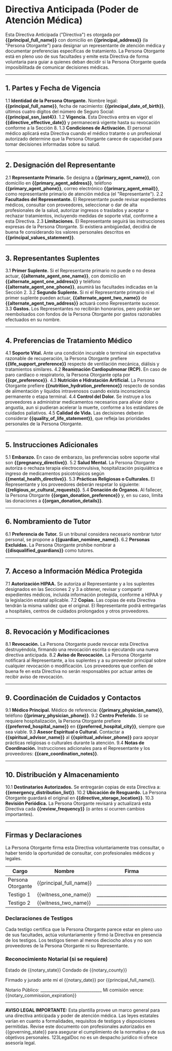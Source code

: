 # Directiva Anticipada (Poder de Atención Médica)

Esta Directiva Anticipada ("Directiva") es otorgada por **{{principal_full_name}}** con domicilio en **{{principal_address}}** (la "Persona Otorgante") para designar un representante de atención médica y documentar preferencias específicas de tratamiento. La Persona Otorgante está en pleno uso de sus facultades y emite esta Directiva de forma voluntaria para guiar a quienes deban decidir si la Persona Otorgante queda imposibilitada de comunicar decisiones médicas.

---

## 1. Partes y Fecha de Vigencia

1.1 **Identidad de la Persona Otorgante.** Nombre legal: **{{principal_full_name}}**, fecha de nacimiento: **{{principal_date_of_birth}}**, últimos cuatro dígitos del número de Seguro Social: **{{principal_ssn_last4}}**.
1.2 **Vigencia.** Esta Directiva entra en vigor el **{{directive_effective_date}}** y permanecerá vigente hasta su revocación conforme a la Sección 8.
1.3 **Condiciones de Activación.** El personal médico aplicará esta Directiva cuando el médico tratante o un profesional autorizado determine que la Persona Otorgante carece de capacidad para tomar decisiones informadas sobre su salud.

---

## 2. Designación del Representante

2.1 **Representante Primario.** Se designa a **{{primary_agent_name}}**, con domicilio en **{{primary_agent_address}}**, teléfono **{{primary_agent_phone}}**, correo electrónico **{{primary_agent_email}}**, como representante primario de atención médica (el "Representante").
2.2 **Facultades del Representante.** El Representante puede revisar expedientes médicos, consultar con proveedores, seleccionar o dar de alta profesionales de la salud, autorizar ingresos o traslados y aceptar o rechazar tratamientos, incluyendo medidas de soporte vital, conforme a esta Directiva.
2.3 **Limitaciones.** El Representante seguirá las instrucciones expresas de la Persona Otorgante. Si existiera ambigüedad, decidirá de buena fe considerando los valores personales descritos en **{{principal_values_statement}}**.

---

## 3. Representantes Suplentes

3.1 **Primer Suplente.** Si el Representante primario no puede o no desea actuar, **{{alternate_agent_one_name}}**, con domicilio en **{{alternate_agent_one_address}}** y teléfono **{{alternate_agent_one_phone}}**, asumirá las facultades indicadas en la Sección 2.
3.2 **Segundo Suplente.** Si ni el Representante primario ni el primer suplente pueden actuar, **{{alternate_agent_two_name}}** de **{{alternate_agent_two_address}}** actuará como Representante sucesor.
3.3 **Gastos.** Los Representantes no recibirán honorarios, pero podrán ser reembolsados con fondos de la Persona Otorgante por gastos razonables efectuados en su nombre.

---

## 4. Preferencias de Tratamiento Médico

4.1 **Soporte Vital.** Ante una condición incurable o terminal sin expectativa razonable de recuperación, la Persona Otorgante prefiere **{{life_support_preference}}** respecto de ventilación mecánica, diálisis y tratamientos similares.
4.2 **Reanimación Cardiopulmonar (RCP).** En caso de paro cardíaco o respiratorio, la Persona Otorgante opta por **{{cpr_preference}}**.
4.3 **Nutrición e Hidratación Artificial.** La Persona Otorgante prefiere **{{nutrition_hydration_preference}}** respecto de sondas de alimentación y líquidos intravenosos cuando exista inconsciencia permanente o etapa terminal.
4.4 **Control del Dolor.** Se instruye a los proveedores a administrar medicamentos necesarios para aliviar dolor o angustia, aun si pudieran acelerar la muerte, conforme a los estándares de cuidados paliativos.
4.5 **Calidad de Vida.** Las decisiones deberán considerar **{{quality_of_life_statement}}**, que refleja las prioridades personales de la Persona Otorgante.

---

## 5. Instrucciones Adicionales

5.1 **Embarazo.** En caso de embarazo, las preferencias sobre soporte vital son **{{pregnancy_directive}}**.
5.2 **Salud Mental.** La Persona Otorgante autoriza o rechaza terapia electroconvulsiva, hospitalización psiquiátrica e ingreso de medicamentos psicotrópicos según **{{mental_health_directive}}**.
5.3 **Prácticas Religiosas o Culturales.** El Representante y los proveedores deberán respetar lo siguiente: **{{religious_or_cultural_requests}}**.
5.4 **Donación de Órganos.** Al fallecer, la Persona Otorgante **{{organ_donation_preference}}** y, en su caso, limita las donaciones a **{{organ_donation_details}}**.

---

## 6. Nombramiento de Tutor

6.1 **Preferencia de Tutor.** Si un tribunal considera necesario nombrar tutor personal, se propone a **{{guardian_nominee_name}}**.
6.2 **Personas Excluidas.** La Persona Otorgante prohíbe nombrar a **{{disqualified_guardians}}** como tutores.

---

## 7. Acceso a Información Médica Protegida

7.1 **Autorización HIPAA.** Se autoriza al Representante y a los suplentes designados en las Secciones 2 y 3 a obtener, revisar y compartir expedientes médicos, incluida información protegida, conforme a HIPAA y la legislación estatal aplicable.
7.2 **Copias.** Las copias de esta Directiva tendrán la misma validez que el original. El Representante podrá entregarlas a hospitales, centros de cuidados prolongados y otros proveedores.

---

## 8. Revocación y Modificaciones

8.1 **Revocación.** La Persona Otorgante puede revocar esta Directiva destruyéndola, firmando una revocación escrita o ejecutando una nueva directiva anticipada.
8.2 **Aviso de Revocación.** La Persona Otorgante notificará al Representante, a los suplentes y a su proveedor principal sobre cualquier revocación o modificación. Los proveedores que confíen de buena fe en esta Directiva no serán responsables por actuar antes de recibir aviso de revocación.

---

## 9. Coordinación de Cuidados y Contactos

9.1 **Médico Principal.** Médico de referencia: **{{primary_physician_name}}**, teléfono **{{primary_physician_phone}}**.
9.2 **Centro Preferido.** Si se requiere hospitalización, la Persona Otorgante prefiere **{{preferred_hospital_name}}** en **{{preferred_hospital_city}}**, siempre que sea viable.
9.3 **Asesor Espiritual o Cultural.** Contactar a **{{spiritual_advisor_name}}** al **{{spiritual_advisor_phone}}** para apoyar prácticas religiosas o culturales durante la atención.
9.4 **Notas de Coordinación.** Instrucciones adicionales para el Representante y los proveedores: **{{care_coordination_notes}}**.

---

## 10. Distribución y Almacenamiento

10.1 **Destinatarios Autorizados.** Se entregarán copias de esta Directiva a: **{{emergency_distribution_list}}**.
10.2 **Ubicación de Resguardo.** La Persona Otorgante guardará el original en **{{directive_storage_location}}**.
10.3 **Revisión Periódica.** La Persona Otorgante revisará y actualizará esta Directiva cada **{{review_frequency}}** (o antes si ocurren cambios importantes).

---

## Firmas y Declaraciones

La Persona Otorgante firma esta Directiva voluntariamente tras consultar, o haber tenido la oportunidad de consultar, con profesionales médicos y legales.

| Cargo | Nombre | Firma | Fecha |
|-------|--------|-------|-------|
| Persona Otorgante | {{principal_full_name}} | ______________________________ | {{principal_signature_date}} |
| Testigo 1 | {{witness_one_name}} | ______________________________ | {{witness_one_signature_date}} |
| Testigo 2 | {{witness_two_name}} | ______________________________ | {{witness_two_signature_date}} |

### Declaraciones de Testigos

Cada testigo certifica que la Persona Otorgante parece estar en pleno uso de sus facultades, actúa voluntariamente y firmó la Directiva en presencia de los testigos. Los testigos tienen al menos dieciocho años y no son proveedores de la Persona Otorgante ni su Representante.

### Reconocimiento Notarial (si se requiere)

Estado de {{notary_state}}
Condado de {{notary_county}}

Firmado y jurado ante mí el {{notary_date}} por {{principal_full_name}}.

Notario Público: ______________________________  Mi comisión vence: {{notary_commission_expiration}}

---

**AVISO LEGAL IMPORTANTE:** Esta plantilla provee un marco general para una directiva anticipada y poder de atención médica. Las leyes estatales varían en cuanto a formalidades, requisitos de testigos y disposiciones permitidas. Revise este documento con profesionales autorizados en {{governing_state}} para asegurar el cumplimiento de la normativa y de sus objetivos personales. 123LegalDoc no es un despacho jurídico ni ofrece asesoría legal.